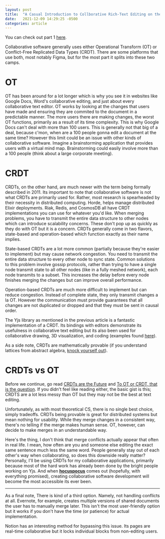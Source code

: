 ```yaml
---
layout: post
title:  "A Casual Introduction to Collborative Rich-Text Editing on the Web - Part 2: Algorithms and Data Structures"
date:   2021-12-09 14:29:25 -0500
categories: article
---
```


You can check out part 1 [here](/article/2021/12/07/collaborative-editing-part1). 

Collaborative software generally uses either Operational Transform (OT) or Conflict-Free Replicated Data Types (CRDT). There are some platforms that use both, most notably Figma, but for the most part it splits into these two camps. 

# OT
OT has been around for a lot longer which is why you see it in websites like Google Docs, Word's collaborative editing, and just about every collaborative text editor. OT works by looking at the changes that users have made and ensuring they are commited to the document in a predictable manner. The more users there are making changes, the worst OT functions, primarily as a result of its time complexity. This is why Google Docs can't deal with more than 100 users. This is generally not that big of a deal, because c'mon, when are a 100 people gonna edit a document at the same time? However this limit could be an issue with other kinds of collaborative software. Imagine a brainstorming application that provides users with a virtual mind map. Brainstorming could easily involve more than a 100 people (think about a large corporate meeting). 

# CRDT
CRDTs, on the other hand, are much newer with the term being formally described in 2011. Its important to note that collaborative software is not what CRDTs are primarily used for. Rather, most research is spearheaded by their necessity in distributed computing. Horde, helps manage distributed Elixir deployments. Riak, Redis, and CosmosDB all have CRDT implementations you can use for whatever you'd like. When merging problems, you have to transmit the entire data structure to other nodes which can introduce scalability concerns. These don't pop up as quickly as they do with OT but it is a concern.  CRDTs generally come in two flavors, state-based and operation-based which function exactly as their name implies. 

State-based CRDTs are a lot more common (partially because they're easier to implement) but may cause network congestion. You need to transmit the entire data structure to every other node to sync state. Common solutions to this problem involve gossip protocols, rather than trying to have a single node transmit state to all other nodes (like in a fully meshed network), each node transmits to a subset. This increases the delay before every node finishes merging the changes but can improve overall performance. 

Operation-based CRDTs are much more difficult to implement but can reduce congestion. Instead of complete state, they only transmit changes a la OT. However the communication must provide guarantees that all changes are not duplicated or dropped and that they must be sent in causal order. 

The Yjs library as mentioned in the previous article is a fantastic implementation of a CRDT. Its bindings with editors demonstrate its usefulness in collaborative text editing but its also been used for collaborative drawing, 3D visualization, and coding (examples found [here](https://github.com/yjs/yjs-demos/)). 

As a side note, CRDTs are mathematically provable (if you understand lattices from abstract algebra, [knock yourself out](https://crdt.tech/papers.html)).

# CRDTs vs OT
Before we continue, go read [CRDTs are the Future](https://josephg.com/blog/crdts-are-the-future/) and [To OT or CRDT, that is the question](https://www.tiny.cloud/blog/real-time-collaboration-ot-vs-crdt/). If you didn't feel like reading either, the basic gist is this; CRDTS are a lot less messy than OT but they may not be the best at text editing.

Unfortunately, as with most theoretical CS, there is no single best choice, simply tradeoffs. CRDTs being provable is great for distributed systems but mean nothing for usability. While they merge changes in a consistent way, there's no telling if the merge makes human sense. OT, however, can decide to make merges in an understandable way. 

Here's the thing, I don't think that merge conflicts actually appear that often in real life. I mean, how often are you and someone else editing the exact same sentence much less the same word. People generally stay out of each other's way when collaborating, so does this downside really matter? Personally, I'll be using CRDTs for my collaborative applications, primarily because most of the hard work has already been done by the bright people working on Yjs. And when [**hocuspocus**](https://tiptap.dev/hocuspocus/) comes out (hopefully, with everything promised), creating collaborative software development will become the most accessible its ever been. 

---

As a final note, There is kind of a third option. Namely, not handling conflicts at all. Evernote, for example, creates multiple versions of shared documents the user has to manually merge later. This isn't the most user-friendly option but it works if you don't have the time (or patience) for actual implementation. 

Notion has an interesting method for bypassing this issue. Its pages are real-time collaborative but it locks individual blocks from non-editing users.